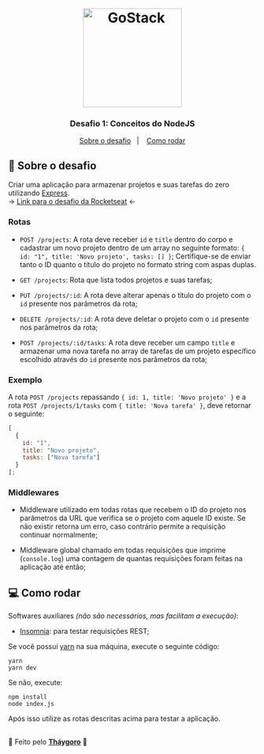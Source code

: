 <h1 align="center">
    <img alt="GoStack" src="https://rocketseat-cdn.s3-sa-east-1.amazonaws.com/bootcamp-header.png" width="200px" />
</h1>

<h3 align="center">
  Desafio 1: Conceitos do NodeJS
</h3>

<p align="center">
  <a href="#rocket-sobre-o-desafio">Sobre o desafio</a>&nbsp;&nbsp;&nbsp;|&nbsp;&nbsp;&nbsp;
  <a href="#computer-como-rodar">Como rodar</a>
</p>

## :rocket: Sobre o desafio

Criar uma aplicação para armazenar projetos e suas tarefas do zero utilizando [Express](https://expressjs.com/pt-br/).
<br> -> [Link para o desafio da Rocketseat](https://github.com/Rocketseat/bootcamp-gostack-desafio-01) <-

### Rotas

- `POST /projects`: A rota deve receber `id` e `title` dentro do corpo e cadastrar um novo projeto dentro de um array no seguinte formato: `{ id: "1", title: 'Novo projeto', tasks: [] }`; Certifique-se de enviar tanto o ID quanto o título do projeto no formato string com aspas duplas.

- `GET /projects`: Rota que lista todos projetos e suas tarefas;

- `PUT /projects/:id`: A rota deve alterar apenas o título do projeto com o `id` presente nos parâmetros da rota;

- `DELETE /projects/:id`: A rota deve deletar o projeto com o `id` presente nos parâmetros da rota;

- `POST /projects/:id/tasks`: A rota deve receber um campo `title` e armazenar uma nova tarefa no array de tarefas de um projeto específico escolhido através do `id` presente nos parâmetros da rota;

### Exemplo

A rota `POST /projects` repassando `{ id: 1, title: 'Novo projeto' }` e a rota `POST /projects/1/tasks` com `{ title: 'Nova tarefa' }`, deve retornar o seguinte:

```js
[
  {
    id: "1",
    title: "Novo projeto",
    tasks: ["Nova tarefa"]
  }
];
```

### Middlewares

- Middleware utilizado em todas rotas que recebem o ID do projeto nos parâmetros da URL que verifica se o projeto com aquele ID existe. Se não existir retorna um erro, caso contrário permite a requisição continuar normalmente;

- Middleware global chamado em todas requisições que imprime (`console.log`) uma contagem de quantas requisições foram feitas na aplicação até então;

## :computer: Como rodar

Softwares auxiliares *(não são necessários, mas facilitam a execução)*:
* [Insomnia](https://insomnia.rest/download/): para testar requisições REST;

Se você possuí [yarn](https://legacy.yarnpkg.com/lang/en/) na sua máquina, execute o seguinte código:
```shell
yarn
yarn dev
```

Se não, execute:
```shell
npm install
node index.js
```

Após isso utilize as rotas descritas acima para testar a aplicação.

##

:rocket: Feito pelo [**Tháygoro**](https://github.com/thaygoro) :rocket:
